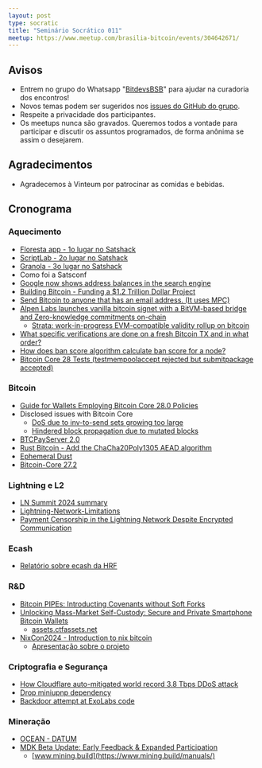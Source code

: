 ```yaml
---
layout: post
type: socratic
title: "Seminário Socrático 011"
meetup: https://www.meetup.com/brasilia-bitcoin/events/304642671/
---
```


## Avisos

* Entrem no grupo do Whatsapp "[BitdevsBSB](https://chat.whatsapp.com/KxuGyYu4TZy94KcA1yXCzi)" para ajudar na curadoria dos encontros!
* Novos temas podem ser sugeridos nos [issues do GitHub do grupo](https://github.com/BitDevsBSB/BitDevsBSB/issues).
* Respeite a privacidade dos participantes.
* Os meetups nunca são gravados. Queremos todos a vontade para participar e discutir os assuntos programados, de forma anônima se assim o desejarem.

## Agradecimentos

* Agradecemos à Vinteum por patrocinar as comidas e bebidas.

## Cronograma

### Aquecimento

* [Floresta app - 1o lugar no Satshack](https://github.com/jvsena42/floresta_app)
* [ScriptLab - 2o lugar no Satshack](https://www.canva.com/design/DAGV3l1lfzI/-D29YNHfY-BD3EjOkAyQfA/view?utm_content=DAGV3l1lfzI&utm_campaign=designshare&utm_medium=link&utm_source=editor)
* [Granola - 3o lugar no Satshack](https://granola.cash)
* Como foi a Satsconf
* [Google now shows address balances in the search engine](https://google.com/search?q=bc1q9x95gufy4cze5w3ayaa3wkw648av4m59e7utphv92a4cqxtlrp6sezwapz)
* [Building Bitcoin - Funding a $1.2 Trillion Dollar Project](http://1a1z.com/fund.html)
* [Send Bitcoin to anyone that has an email address. (It uses MPC)](https://emailbtc.net/)
* [Alpen Labs launches vanilla bitcoin signet with a BitVM-based bridge and Zero-knowledge commitments on-chain](https://www.stratabtc.org)
    * [Strata: work-in-progress EVM-compatible validity rollup on bitcoin](https://x.com/Strata_BTC/status/1841140951315857437)
* [What specific verifications are done on a fresh Bitcoin TX and in what order?](https://bitcoin.stackexchange.com/questions/124221/what-specific-verifications-are-done-on-a-fresh-bitcoin-tx-and-in-what-order)
* [How does ban score algorithm calculate ban score for a node?](https://bitcoin.stackexchange.com/questions/117227/how-does-ban-score-algorithm-calculate-ban-score-for-a-node)
* [Bitcoin Core 28 Tests (testmempoolaccept rejected but submitpackage accepted)](https://bitcoin.stackexchange.com/questions/124269/bitcoin-core-28-tests-testmempoolaccept-rejected-but-submitpackage-accepted)

### Bitcoin

* [Guide for Wallets Employing Bitcoin Core 28.0 Policies](https://bitcoinops.org/en/bitcoin-core-28-wallet-integration-guide/)
* Disclosed issues with Bitcoin Core
    - [DoS due to inv-to-send sets growing too large](https://bitcoincore.org/en/2024/10/08/disclose-large-inv-to-send)
    - [Hindered block propagation due to mutated blocks](https://bitcoincore.org/en/2024/10/08/disclose-mutated-blocks-hindering-propagation)
* [BTCPayServer 2.0](https://github.com/btcpayserver/btcpayserver/releases/tag/v2.0.0)
* [Rust Bitcoin - Add the ChaCha20Poly1305 AEAD algorithm](https://github.com/rust-bitcoin/rust-bitcoin/pull/2960)
* [Ephemeral Dust](https://github.com/bitcoin/bitcoin/pull/30239)
* [Bitcoin-Core 27.2](https://github.com/bitcoin/bitcoin/blob/master/doc/release-notes/release-notes-27.2.md)

### Lightning e L2

* [LN Summit 2024 summary](https://delvingbitcoin.org/t/ln-summit-2024-notes-summary-commentary/1198)
* [Lightning-Network-Limitations](https://github.com/renepickhardt/Lightning-Network-Limitations)
* [Payment Censorship in the Lightning Network Despite Encrypted Communication](https://x.com/callebtc/status/1856679659523490046)

### Ecash

* [Relatório sobre ecash da HRF](https://mailchi.mp/hrf.org/hrfs-weekly-financial-freedom-report-9100630?e=[UNIQID])

### R&D

* [Bitcoin PIPEs: Introducting Covenants without Soft Forks](https://www.allocin.it/uploads/placeholder-bitcoin.pdf)
* [Unlocking Mass-Market Self-Custody: Secure and Private Smartphone Bitcoin Wallets](https://bitkey.build/unlocking-mass-market-self-custody-3/)
    - [assets.ctfassets.net](https://assets.ctfassets.net/mtmp6hzjjvnd/6Qjcs8zgMiyffC0Uk8cx4V/6d1553946b50b132209518be8ff3026f/Unlocking_Mass_Market_Self_Custody_-10-24-.pdf?ref=bitkey.build)
* [NixCon2024 - Introduction to nix bitcoin](https://nixbitcoin.org/)
    - [Apresentação sobre o projeto](https://www.youtube.com/watch?v=ld8GNQNRO90)

### Criptografia e Segurança

* [How Cloudflare auto-mitigated world record 3.8 Tbps DDoS attack](https://blog.cloudflare.com/how-cloudflare-auto-mitigated-world-record-3-8-tbps-ddos-attack/)
* [Drop miniupnp dependency](https://github.com/bitcoin/bitcoin/pull/31130)
* [Backdoor attempt at ExoLabs code](https://x.com/alexocheema/status/1856295635143524378)

### Mineração

* [OCEAN - DATUM](https://ocean.xyz/docs/datum)
* [MDK Beta Update: Early Feedback & Expanded Participation](https://www.mining.build/blog/mdk-beta-update/)
    - [www.mining.build](https://www.mining.build/manuals/)


